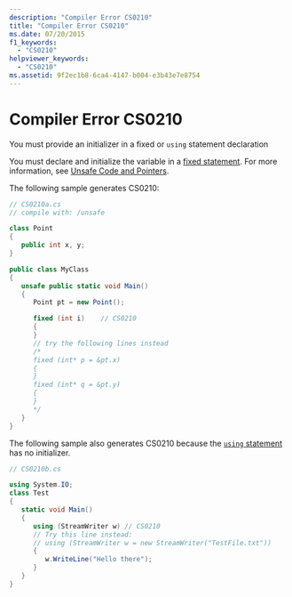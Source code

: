 ```yaml
---
description: "Compiler Error CS0210"
title: "Compiler Error CS0210"
ms.date: 07/20/2015
f1_keywords:
  - "CS0210"
helpviewer_keywords:
  - "CS0210"
ms.assetid: 9f2ec1b8-6ca4-4147-b004-e3b43e7e8754
---
```

# Compiler Error CS0210

You must provide an initializer in a fixed or `using` statement declaration

 You must declare and initialize the variable in a [fixed statement](../language-reference/statements/fixed.md). For more information, see [Unsafe Code and Pointers](../language-reference/unsafe-code.md).

 The following sample generates CS0210:

```csharp
// CS0210a.cs
// compile with: /unsafe

class Point
{
   public int x, y;
}

public class MyClass
{
   unsafe public static void Main()
   {
      Point pt = new Point();

      fixed (int i)    // CS0210
      {
      }
      // try the following lines instead
      /*
      fixed (int* p = &pt.x)
      {
      }
      fixed (int* q = &pt.y)
      {
      }
      */
   }
}
```

 The following sample also generates CS0210 because the [`using` statement](../language-reference/statements/using.md) has no initializer.

```csharp
// CS0210b.cs

using System.IO;
class Test
{
   static void Main()
   {
      using (StreamWriter w) // CS0210
      // Try this line instead:
      // using (StreamWriter w = new StreamWriter("TestFile.txt"))
      {
         w.WriteLine("Hello there");
      }
   }
}
```
